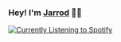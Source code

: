 ### Hey! I'm [Jarrod]([https://carloscuesta.me](https://www.jarrodmalkovic.com/)) 👋🏼

<div style="min-height: 100px;">
  <a href="https://spotify-github-profile.vercel.app/api/view?uid=dreamer133769&redirect=true">
    <img src="https://spotify-github-profile.vercel.app/api/view?uid=dreamer133769&cover_image=true&theme=novatorem&show_offline=false&background_color=121212&interchange=false&bar_color=53b14f&bar_color_cover=true" alt="Currently Listening to Spotify">
  </a>
</div>
